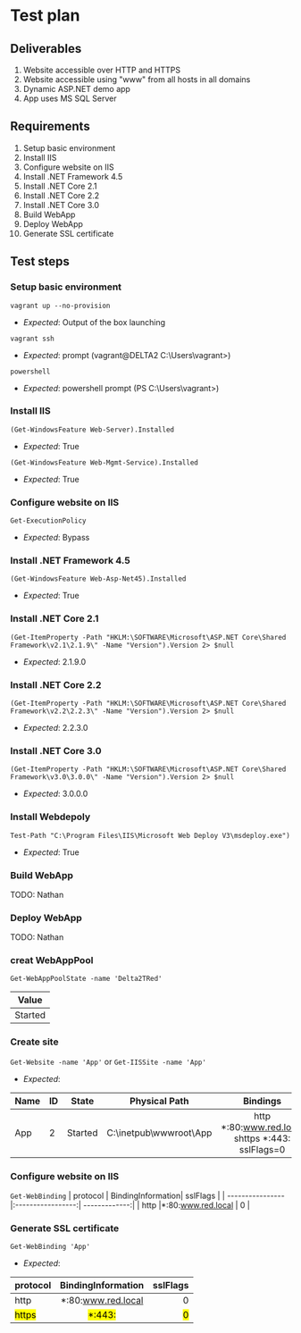# Test plan

## Deliverables

1. Website accessible over HTTP and HTTPS
2. Website accessible using "www" from all hosts in all domains
3. Dynamic ASP.NET demo app
4. App uses MS SQL Server


## Requirements

1. Setup basic environment
2. Install IIS
3. Configure website on IIS
5. Install .NET Framework 4.5
6. Install .NET Core 2.1
7. Install .NET Core 2.2
8. Install .NET Core 3.0
9. Build WebApp
10. Deploy WebApp
11. Generate SSL certificate


## Test steps

### Setup basic environment

`vagrant up --no-provision`

- *Expected*: Output of the box launching

`vagrant ssh`

- *Expected*: prompt (vagrant@DELTA2 C:\Users\vagrant>)

`powershell`

- *Expected*: powershell prompt (PS C:\Users\vagrant>)


### Install IIS

`(Get-WindowsFeature Web-Server).Installed`

- *Expected*: True

`(Get-WindowsFeature Web-Mgmt-Service).Installed`

- *Expected*: True


### Configure website on IIS

`Get-ExecutionPolicy`

- *Expected*: Bypass

### Install .NET Framework 4.5

`(Get-WindowsFeature Web-Asp-Net45).Installed`

- *Expected*: True


### Install .NET Core 2.1

`(Get-ItemProperty -Path "HKLM:\SOFTWARE\Microsoft\ASP.NET Core\Shared Framework\v2.1\2.1.9\" -Name "Version").Version 2> $null`

- *Expected*: 2.1.9.0


### Install .NET Core 2.2

`(Get-ItemProperty -Path "HKLM:\SOFTWARE\Microsoft\ASP.NET Core\Shared Framework\v2.2\2.2.3\" -Name "Version").Version 2> $null`

- *Expected*: 2.2.3.0


### Install .NET Core 3.0

`(Get-ItemProperty -Path "HKLM:\SOFTWARE\Microsoft\ASP.NET Core\Shared Framework\v3.0\3.0.0\" -Name "Version").Version 2> $null`

- *Expected*: 3.0.0.0


### Install Webdepoly

`Test-Path "C:\Program Files\IIS\Microsoft Web Deploy V3\msdeploy.exe")`

- *Expected*: True


### Build WebApp

TODO: Nathan


### Deploy WebApp

TODO: Nathan


### creat WebAppPool

`Get-WebAppPoolState -name 'Delta2TRed'`

| Value            | 
| ---------------- |
| Started          |
### Create site

`Get-Website -name 'App'`
or
`Get-IISSite -name 'App'`

- *Expected*:

| Name |ID | State   | Physical Path          | Bindings                                              | 
| ---- | - | ------- | ---------------------- |:-----------------------------------------------------:|
| App  | 2 | Started | C:\inetpub\wwwroot\\App| http  *:80:www.red.local <br> shttps *:443: sslFlags=0|
  

### Configure website on IIS

`Get-WebBinding`
| protocol         | BindingInformation| sslFlags      |
| ---------------- |:-----------------:| -------------:|
| http             |*:80:www.red.local |    0          |


### Generate SSL certificate

`Get-WebBinding 'App'`

- *Expected*: 

| protocol         | BindingInformation| sslFlags      |
| ---------------- |:-----------------:| -------------:|
| http             |*:80:www.red.local |    0          |
|<mark>https</mark>|<mark>*:443:</mark>|<mark>0</mark> |



